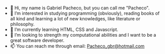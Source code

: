- 👋 Hi, my name is Gabriel Pacheco, but you can call me "Pacheco".
- 👀 I’m interested in studying programming (obviously), reading books of all kind and learning a lot of new knowledges, like literature or philosophy. 
- 🌱 I’m currently learning HTML, CSS and Javascript.
- 💞️ I’m looking to strength my computational abilities and I want to be a great software developer.
- 📫 You can reach me through email: Pacheco_gbr@hotmail.com

<!---
Pacheco-gbr/Pacheco-gbr is a ✨ special ✨ repository because its `README.md` (this file) appears on your GitHub profile.
You can click the Preview link to take a look at your changes.
--->

